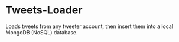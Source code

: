 Tweets-Loader
=============

Loads tweets from any tweeter account, then insert them into a local MongoDB (NoSQL) database.
